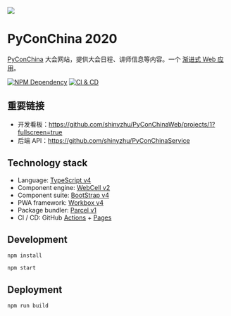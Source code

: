 ![](https://sres.blob.core.windows.net/img/main_logo_text_fc53ae225a.png)

# PyConChina 2020

[PyConChina][1] 大会网站，提供大会日程、讲师信息等内容。一个 [渐进式 Web 应用][2]。

[![NPM Dependency](https://david-dm.org/kaiyuanshe/PWA.svg)][3]
[![CI & CD](https://github.com/kaiyuanshe/PWA/workflows/CI%20&%20CD/badge.svg)][4]

## 重要链接

-   开发看板：https://github.com/shinyzhu/PyConChinaWeb/projects/1?fullscreen=true
-   后端 API：https://github.com/shinyzhu/PyConChinaService

## Technology stack

-   Language: [TypeScript v4][5]
-   Component engine: [WebCell v2][6]
-   Component suite: [BootStrap v4][7]
-   PWA framework: [Workbox v4][8]
-   Package bundler: [Parcel v1][9]
-   CI / CD: GitHub [Actions][10] + [Pages][11]

## Development

```shell
npm install

npm start
```

## Deployment

```shell
npm run build
```

[1]: https://cn.pycon.org/
[2]: https://developer.mozilla.org/zh-CN/docs/Web/Progressive_web_apps
[3]: https://david-dm.org/shinyzhu/PyConChinaWeb
[4]: https://github.com/shinyzhu/PyConChinaWeb/actions
[5]: https://typescriptlang.org/
[6]: https://web-cell.dev/
[7]: https://getbootstrap.com/
[8]: https://developers.google.com/web/tools/workbox
[9]: https://parceljs.org/
[10]: https://github.com/features/actions
[11]: https://pages.github.com/
